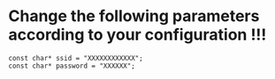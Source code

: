# Change the following parameters according to your configuration !!!


```
const char* ssid = "XXXXXXXXXXXX";
const char* password = "XXXXXX"; 

```

